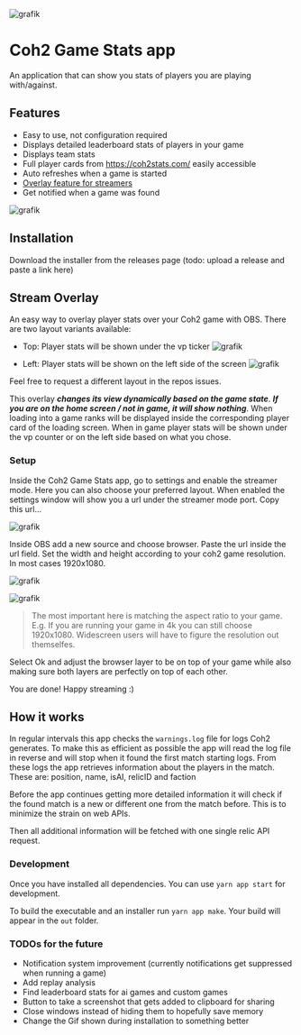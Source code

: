 ![grafik](https://user-images.githubusercontent.com/25324640/151676070-d293d944-3029-4ba9-a96f-13b391050c70.png)
# Coh2 Game Stats app

An application that can show you stats of players you are playing with/against.

## Features

- Easy to use, not configuration required
- Displays detailed leaderboard stats of players in your game
- Displays team stats
- Full player cards from https://coh2stats.com/ easily accessible
- Auto refreshes when a game is started
- [Overlay feature for streamers](#stream-overlay)
- Get notified when a game was found

![grafik](https://user-images.githubusercontent.com/25324640/151676338-67481e96-e138-466b-8188-ccb014568407.png)

## Installation

Download the installer from the releases page (todo: upload a release and paste a link here)

## Stream Overlay
An easy way to overlay player stats over your Coh2 game with OBS. There are two layout variants available: 
- Top: Player stats will be shown under the vp ticker ![grafik](https://user-images.githubusercontent.com/25324640/151676111-21bf12c7-3d7b-4a97-b2e6-2d0df1c0a9a2.png)

- Left: Player stats will be shown on the left side of the screen ![grafik](https://user-images.githubusercontent.com/25324640/151676094-24aa5ea8-627d-4a4f-a068-26859ff03cbe.png)


Feel free to request a different layout in the repos issues.

This overlay ***changes its view dynamically based on the game state***. ***If you are on the home screen / not in game, it will show nothing***. When loading into a game ranks will be displayed inside the corresponding player card of the loading screen. When in game player stats will be shown under the vp counter or on the left side based on what you chose.


### Setup
Inside the Coh2 Game Stats app, go to settings and enable the streamer mode. Here you can also choose your preferred layout. When enabled the settings window will show you a url under the streamer mode port. Copy this url...

![grafik](https://user-images.githubusercontent.com/25324640/151676284-64c55322-a6b3-42d3-b375-69d438607021.png)


Inside OBS add a new source and choose browser. Paste the url inside the url field. Set the width and height according to your coh2 game resolution. In most cases 1920x1080. 

![grafik](https://user-images.githubusercontent.com/25324640/151676229-e6934cfa-6bf1-445d-abe0-b4a8c2f0193c.png)

![grafik](https://user-images.githubusercontent.com/25324640/151676262-f84f3d07-e436-4ad1-b84f-2190d59895a7.png)



> The most important here is matching the aspect ratio to your game. E.g. If you are running your game in 4k you can still choose 1920x1080. Widescreen users will have to figure the resolution out themselfes.

Select Ok and adjust the browser layer to be on top of your game while also making sure both layers are perfectly on top of each other.

You are done! Happy streaming :)

## How it works

In regular intervals this app checks the `warnings.log` file for logs Coh2 generates. To make this as efficient as possible the app will read the log file in reverse and will stop when it found the first match starting logs. From these logs the app retrieves information about the players in the match. These are:
position, name, isAI, relicID and faction

Before the app continues getting more detailed information it will check if the found match is a new or different one from the match before. This is to minimize the strain on web APIs.

Then all additional information will be fetched with one single relic API request.

### Development

Once you have installed all dependencies. You can use
`yarn app start` for development.

To build the executable and an installer run `yarn app make`.
Your build will appear in the `out` folder.

### TODOs for the future

- Notification system improvement (currently notifications get suppressed when running a game)
- Add replay analysis
- Find leaderboard stats for ai games and custom games
- Button to take a screenshot that gets added to clipboard for sharing
- Close windows instead of hiding them to hopefully save memory
- Change the Gif shown during installation to something better
